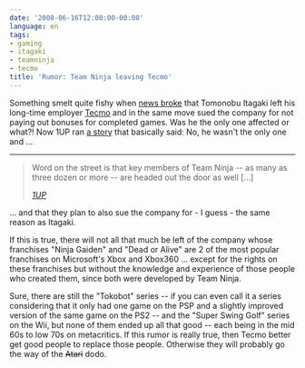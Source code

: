 ```yaml
---
date: '2008-06-16T12:00:00-00:00'
language: en
tags:
- gaming
- itagaki
- teamninja
- tecmo
title: 'Rumor: Team Ninja leaving Tecmo'
---
```



Something smelt quite fishy when [news broke](http://www.1up.com/do/newsStory?cId=3168056) that Tomonobu Itagaki left his long-time employer [Tecmo](http://www.tecmogames.com/) and in the same move sued the company for not paying out bonuses for completed games. Was he the only one affected or what?! Now 1UP ran [a story](http://www.1up.com/do/newsStory?cId=3168238) that basically said: No, he wasn't the only one and ...

-------------------------------

<blockquote><p>Word on the street is that key members of Team Ninja -- as many as three dozen or more -- are headed out the door as well [...]</p><cite><a href="http://www.1up.com/do/newsStory?cId=3168238">1UP</a></cite></blockquote>

... and that they plan to also sue the company for - I guess - the same reason
as Itagaki.

If this is true, there will not all that much be left of the company whose franchises "Ninja Gaiden" and "Dead or Alive" are 2 of the most popular franchises on Microsoft's Xbox and Xbox360 ... except for the rights on these franchises but without the knowledge and experience of those people who created them, since both were developed by Team Ninja.

Sure, there are still the "Tokobot" series -- if you can even call it a series considering that it only had one game on the PSP and a slightly improved version of the same game on the PS2 -- and the "Super Swing Golf" series on the Wii, but none of them ended up all that good -- each being in the mid 60s to low 70s on metacritics. If this rumor is really true, then Tecmo better get good people to replace those people.  Otherwise they will probably go the way of the <s>Atari</s> dodo.